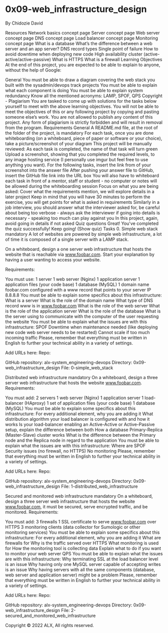 # **0x09-web_infrastructure_design**
By Chidozie David

Resources Network basics concept page Server concept page Web server concept page DNS concept page Load balancer concept page Monitoring concept page What is a database What’s the difference between a web server and an app server? DNS record types Single point of failure How to avoid downtime when deploying new code High availability cluster (active-active/active-passive) What is HTTPS What is a firewall Learning Objectives At the end of this project, you are expected to be able to explain to anyone, without the help of Google:

General You must be able to draw a diagram covering the web stack you built with the sysadmin/devops track projects You must be able to explain what each component is doing You must be able to explain system redundancy Know all the mentioned acronyms: LAMP, SPOF, QPS Copyright - Plagiarism You are tasked to come up with solutions for the tasks below yourself to meet with the above learning objectives. You will not be able to meet the objectives of this or any following project by copying and pasting someone else’s work. You are not allowed to publish any content of this project. Any form of plagiarism is strictly forbidden and will result in removal from the program. Requirements General A README.md file, at the root of the folder of the project, is mandatory For each task, once you are done whiteboarding (on a whiteboard, piece of paper or software or your choice), take a picture/screenshot of your diagram This project will be manually reviewed: As each task is completed, the name of that task will turn green Upload a screenshot, showing that you completed the required levels, to any image hosting service (I personally use imgur but feel free to use anything you want). For the following tasks, insert the link from of your screenshot into the answer file After pushing your answer file to GitHub, insert the GitHub file link into the URL box You will also have to whiteboard each task in front of a mentor, staff or student - no computer or notes will be allowed during the whiteboarding session Focus on what you are being asked: Cover what the requirements mention, we will explore details in a later project Keep in mind that you will have 30 minutes to perform the exercise, you will get points for what is asked in requirements Similarly in a job interview, you should answer what the interviewer asked for, be careful about being too verbose - always ask the interviewer if going into details is necessary - speaking too much can play against you In this project, again, avoid going in details if not asked Quiz questions Great! You've completed the quiz successfully! Keep going! (Show quiz) Tasks 0. Simple web stack mandatory A lot of websites are powered by simple web infrastructure, a lot of time it is composed of a single server with a LAMP stack.

On a whiteboard, design a one server web infrastructure that hosts the website that is reachable via www.foobar.com. Start your explanation by having a user wanting to access your website.

Requirements:

You must use: 1 server 1 web server (Nginx) 1 application server 1 application files (your code base) 1 database (MySQL) 1 domain name foobar.com configured with a www record that points to your server IP 8.8.8.8 You must be able to explain some specifics about this infrastructure: What is a server What is the role of the domain name What type of DNS record www is in www.foobar.com What is the role of the web server What is the role of the application server What is the role of the database What is the server using to communicate with the computer of the user requesting the website You must be able to explain what the issues are with this infrastructure: SPOF Downtime when maintenance needed (like deploying new code web server needs to be restarted) Cannot scale if too much incoming traffic Please, remember that everything must be written in English to further your technical ability in a variety of settings.

Add URLs here: Repo:

GitHub repository: alx-system_engineering-devops Directory: 0x09-web_infrastructure_design File: 0-simple_web_stack

Distributed web infrastructure mandatory On a whiteboard, design a three server web infrastructure that hosts the website www.foobar.com.
Requirements:

You must add: 2 servers 1 web server (Nginx) 1 application server 1 load-balancer (HAproxy) 1 set of application files (your code base) 1 database (MySQL) You must be able to explain some specifics about this infrastructure: For every additional element, why you are adding it What distribution algorithm your load balancer is configured with and how it works Is your load-balancer enabling an Active-Active or Active-Passive setup, explain the difference between both How a database Primary-Replica (Master-Slave) cluster works What is the difference between the Primary node and the Replica node in regard to the application You must be able to explain what the issues are with this infrastructure: Where are SPOF Security issues (no firewall, no HTTPS) No monitoring Please, remember that everything must be written in English to further your technical ability in a variety of settings.

Add URLs here: Repo:

GitHub repository: alx-system_engineering-devops Directory: 0x09-web_infrastructure_design File: 1-distributed_web_infrastructure

Secured and monitored web infrastructure mandatory On a whiteboard, design a three server web infrastructure that hosts the website www.foobar.com, it must be secured, serve encrypted traffic, and be monitored.
Requirements:

You must add: 3 firewalls 1 SSL certificate to serve www.foobar.com over HTTPS 3 monitoring clients (data collector for Sumologic or other monitoring services) You must be able to explain some specifics about this infrastructure: For every additional element, why you are adding it What are firewalls for Why is the traffic served over HTTPS What monitoring is used for How the monitoring tool is collecting data Explain what to do if you want to monitor your web server QPS You must be able to explain what the issues are with this infrastructure: Why terminating SSL at the load balancer level is an issue Why having only one MySQL server capable of accepting writes is an issue Why having servers with all the same components (database, web server and application server) might be a problem Please, remember that everything must be written in English to further your technical ability in a variety of settings.

Add URLs here: Repo:

GitHub repository: alx-system_engineering-devops Directory: 0x09-web_infrastructure_design File: 2-secured_and_monitored_web_infrastructure

Copyright © 2022 ALX, All rights reserved.
